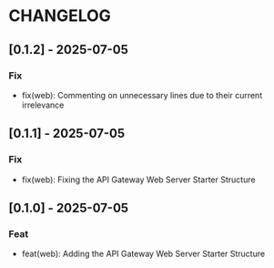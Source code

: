 # CHANGELOG

## [0.1.2] - 2025-07-05

### Fix

- fix(web): Commenting on unnecessary lines due to their current irrelevance

## [0.1.1] - 2025-07-05

### Fix

- fix(web): Fixing the API Gateway Web Server Starter Structure

## [0.1.0] - 2025-07-05

### Feat

- feat(web): Adding the API Gateway Web Server Starter Structure
